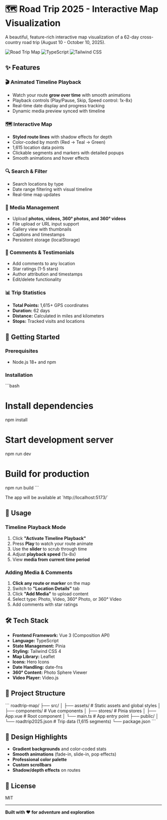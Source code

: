 # 🗺️ Road Trip 2025 - Interactive Map Visualization

A beautiful, feature-rich interactive map visualization of a 62-day cross-country road trip (August 10 - October 10, 2025).

![Road Trip Map](https://img.shields.io/badge/Vue.js-3.x-4FC08D?logo=vue.js&logoColor=white)
![TypeScript](https://img.shields.io/badge/TypeScript-5.x-3178C6?logo=typescript&logoColor=white)
![Tailwind CSS](https://img.shields.io/badge/Tailwind-4.x-38B2AC?logo=tailwind-css&logoColor=white)

## ✨ Features

### 🎬 Animated Timeline Playback
- Watch your route **grow over time** with smooth animations
- Playback controls (Play/Pause, Skip, Speed control: 1x-8x)
- Real-time date display and progress tracking
- Dynamic media preview synced with timeline

### 🗺️ Interactive Map
- **Styled route lines** with shadow effects for depth
- Color-coded by month (Red → Teal → Green)
- 1,615 location data points
- Clickable segments and markers with detailed popups
- Smooth animations and hover effects

### 🔍 Search & Filter
- Search locations by type
- Date range filtering with visual timeline
- Real-time map updates

### 📸 Media Management
- Upload **photos, videos, 360° photos, and 360° videos**
- File upload or URL input support
- Gallery view with thumbnails
- Captions and timestamps
- Persistent storage (localStorage)

### 💬 Comments & Testimonials
- Add comments to any location
- Star ratings (1-5 stars)
- Author attribution and timestamps
- Edit/delete functionality

### 📊 Trip Statistics
- **Total Points:** 1,615+ GPS coordinates
- **Duration:** 62 days
- **Distance:** Calculated in miles and kilometers
- **Stops:** Tracked visits and locations

## 🚀 Getting Started

### Prerequisites
- Node.js 18+ and npm

### Installation

\`\`\`bash
# Install dependencies
npm install

# Start development server
npm run dev

# Build for production
npm run build
\`\`\`

The app will be available at \`http://localhost:5173/\`

## 🎯 Usage

### Timeline Playback Mode
1. Click **"Activate Timeline Playback"**
2. Press **Play** to watch your route animate
3. Use the **slider** to scrub through time
4. Adjust **playback speed** (1x-8x)
5. View **media from current time period**

### Adding Media & Comments
1. **Click any route or marker** on the map
2. Switch to **"Location Details"** tab
3. Click **"Add Media"** to upload content
4. Select type: Photo, Video, 360° Photo, or 360° Video
5. Add comments with star ratings

## 🛠️ Tech Stack

- **Frontend Framework:** Vue 3 (Composition API)
- **Language:** TypeScript
- **State Management:** Pinia
- **Styling:** Tailwind CSS 4
- **Map Library:** Leaflet
- **Icons:** Hero Icons
- **Date Handling:** date-fns
- **360° Content:** Photo Sphere Viewer
- **Video Player:** Video.js

## 📁 Project Structure

\`\`\`
roadtrip-map/
├── src/
│   ├── assets/          # Static assets and global styles
│   ├── components/      # Vue components
│   ├── stores/          # Pinia stores
│   ├── App.vue          # Root component
│   └── main.ts          # App entry point
├── public/
│   └── roadtrip2025.json # Trip data (1,615 segments)
└── package.json
\`\`\`

## 🎨 Design Highlights

- **Gradient backgrounds** and color-coded stats
- **Smooth animations** (fade-in, slide-in, pop effects)
- **Professional color palette**
- **Custom scrollbars**
- **Shadow/depth effects** on routes

## 📝 License

MIT

---

**Built with ❤️ for adventure and exploration**
